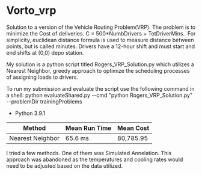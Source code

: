 # Vorto_vrp
Solution to a version of the Vehicle Routing Problem(VRP). The problem is to minimize the Cost of deliveries. ​C = 500*NumbDrivers + TotDriverMins. ​ ​For simplicity, euclidean distance formula is used to measure distance between points, but is called minutes. ​Drivers have a 12-hour shift and must start and end shifts at (0,0) depo station. 

My solution is a python script titled Rogers_VRP_Solution.py which utilizes a Nearest Neighbor, greedy approach to optimize the scheduling processes of assigning loads to drivers.   

To run my submission and evaluate the script use the following command in a shell: 
    python evaluateShared.py --cmd "python Rogers_VRP_Solution.py" --problemDir trainingProblems

- Python 3.9.1

|      Method      |   Mean Run Time  |    Mean Cost     |
| ---------------- | ---------------- | ---------------- |
| Nearest Neighbor |     65.6 ms      |    80,785.95     |


I tried a few methods. One of them was Simulated Annelation. This approach was abandoned as the temperatures and cooling rates would need to be adjusted based on the data utilized.

